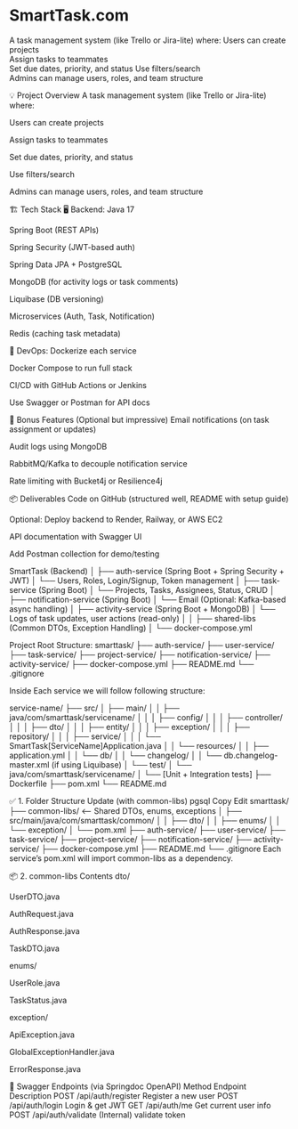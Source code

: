 # SmartTask.com
A task management system (like Trello or Jira-lite)
where:  Users can create projects  
Assign tasks to teammates  
Set due dates, priority, and status
Use filters/search  
Admins can manage users, roles, and team structure


💡 Project Overview
A task management system (like Trello or Jira-lite) where:

Users can create projects

Assign tasks to teammates

Set due dates, priority, and status

Use filters/search

Admins can manage users, roles, and team structure

🏗️ Tech Stack
🖥️ Backend:
Java 17

Spring Boot (REST APIs)

Spring Security (JWT-based auth)

Spring Data JPA + PostgreSQL

MongoDB (for activity logs or task comments)

Liquibase (DB versioning)

Microservices (Auth, Task, Notification)

Redis (caching task metadata)

🧪 DevOps:
Dockerize each service

Docker Compose to run full stack

CI/CD with GitHub Actions or Jenkins

Use Swagger or Postman for API docs

🔄 Bonus Features (Optional but impressive)
Email notifications (on task assignment or updates)

Audit logs using MongoDB

RabbitMQ/Kafka to decouple notification service

Rate limiting with Bucket4j or Resilience4j

📦 Deliverables
Code on GitHub (structured well, README with setup guide)

Optional: Deploy backend to Render, Railway, or AWS EC2

API documentation with Swagger UI

Add Postman collection for demo/testing




SmartTask (Backend)
│
├── auth-service (Spring Boot + Spring Security + JWT)
│     └── Users, Roles, Login/Signup, Token management
│
├── task-service (Spring Boot)
│     └── Projects, Tasks, Assignees, Status, CRUD
│
├── notification-service (Spring Boot)
│     └── Email (Optional: Kafka-based async handling)
│
├── activity-service (Spring Boot + MongoDB)
│     └── Logs of task updates, user actions (read-only)
│
│
├── shared-libs (Common DTOs, Exception Handling)
│
└── docker-compose.yml


Project Root Structure:
smarttask/
├── auth-service/
├── user-service/
├── task-service/
├── project-service/
├── notification-service/
├── activity-service/
├── docker-compose.yml
├── README.md
└── .gitignore

Inside Each service we will follow following structure: 

service-name/
├── src/
│   ├── main/
│   │   ├── java/com/smarttask/servicename/
│   │   │   ├── config/
│   │   │   ├── controller/
│   │   │   ├── dto/
│   │   │   ├── entity/
│   │   │   ├── exception/
│   │   │   ├── repository/
│   │   │   ├── service/
│   │   │   └── SmartTask[ServiceName]Application.java
│   │   └── resources/
│   │       ├── application.yml
│   │       └── db/
│   │           └── changelog/
│   │               └── db.changelog-master.xml (if using Liquibase)
│   └── test/
│       └── java/com/smarttask/servicename/
│           └── [Unit + Integration tests]
├── Dockerfile
├── pom.xml
└── README.md



✅ 1. Folder Structure Update (with common-libs)
pgsql
Copy
Edit
smarttask/
├── common-libs/              <-- Shared DTOs, enums, exceptions
│   ├── src/main/java/com/smarttask/common/
│   │   ├── dto/
│   │   ├── enums/
│   │   └── exception/
│   └── pom.xml
├── auth-service/
├── user-service/
├── task-service/
├── project-service/
├── notification-service/
├── activity-service/
├── docker-compose.yml
├── README.md
└── .gitignore
Each service’s pom.xml will import common-libs as a dependency.

📦 2. common-libs Contents
dto/

UserDTO.java

AuthRequest.java

AuthResponse.java

TaskDTO.java

enums/

UserRole.java

TaskStatus.java

exception/

ApiException.java

GlobalExceptionHandler.java

ErrorResponse.java




📌 Swagger Endpoints (via Springdoc OpenAPI)
Method	Endpoint	Description
POST	/api/auth/register	Register a new user
POST	/api/auth/login	Login & get JWT
GET	/api/auth/me	Get current user info
POST	/api/auth/validate	(Internal) validate token